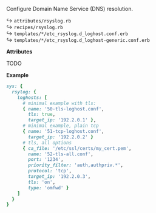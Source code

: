 Configure Domain Name Service (DNS) resolution.

↪ `attributes/rsyslog.rb`  
↪ `recipes/rsyslog.rb`  
↪ `templates/*/etc_rsyslog.d_loghost.conf.erb`  
↪ `templates/*/etc_rsyslog.d_loghost-generic.conf.erb`  

**Attributes**

TODO


**Example**

```ruby
sys: {
  rsylog: {
    loghosts: [
      # minimal example with tls:
      { name: '50-tls-loghost.conf',
        tls: true,
        target_ip: '192.2.0.1' },
      # minimal example, plain tcp
      { name: '51-tcp-loghost.conf',
        target_ip: '192.2.0.2' }
      # tls, all options
      { ca_file: '/etc/ssl/certs/my_cert.pem',
        name: '52-tls-all.conf',
        port: '1234',
        priority_filter: 'auth,authpriv.*',
        protocol: 'tcp',
        target_ip: '192.2.0.3',
        tls: 'on',
        type: 'omfwd' }
    ]
  }
}
```
